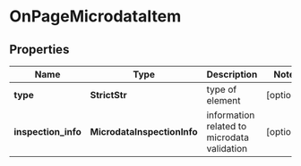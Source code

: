 # OnPageMicrodataItem


## Properties

| Name | Type | Description | Notes |
|------------ | ------------- | ------------- | -------------|
**type** | **StrictStr** | type of element |[optional]|
**inspection_info** | **MicrodataInspectionInfo** | information related to microdata validation |[optional]|